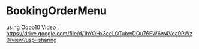 # BookingOrderMenu
using Odoo10
Video : https://drive.google.com/file/d/1hYOHx3ceLOTubwDOu76FW6w4Vea9PWz0/view?usp=sharing 
